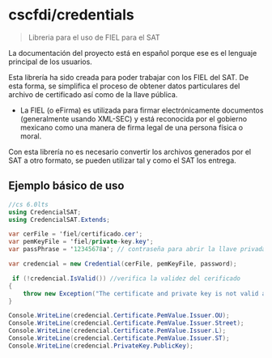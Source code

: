 # cscfdi/credentials

> Libreria para el uso de FIEL para el  SAT

La documentación del proyecto está en español porque ese es el lenguaje principal de los usuarios.

Esta librería ha sido creada para poder trabajar con los FIEL del SAT. De esta forma,
se simplifica el proceso de obtener datos particulares del archivo de certificado
así como de la llave pública.

- La FIEL (o eFirma) es utilizada para firmar electrónicamente documentos (generalmente usando XML-SEC) y
  está reconocida por el gobierno mexicano como una manera de firma legal de una persona física o moral.

Con esta librería no es necesario convertir los archivos generados por el SAT a otro formato,
se pueden utilizar tal y como el SAT los entrega.


## Ejemplo básico de uso
```cs
//cs 6.0lts
using CredencialSAT;
using CredencialSAT.Extends; 

var cerFile = 'fiel/certificado.cer';
var pemKeyFile = 'fiel/private-key.key';
var passPhrase = '12345678a'; // contraseña para abrir la llave privada

var credencial = new Credential(cerFile, pemKeyFile, password);

 if (!credencial.IsValid()) //verifica la validez del cerificado
{
    throw new Exception("The certificate and private key is not valid at this moment");
}

Console.WriteLine(credencial.Certificate.PemValue.Issuer.OU);
Console.WriteLine(credencial.Certificate.PemValue.Issuer.Street);
Console.WriteLine(credencial.Certificate.PemValue.Issuer.L);
Console.WriteLine(credencial.Certificate.PemValue.Issuer.ST);
Console.WriteLine(credencial.PrivateKey.PublicKey);

```